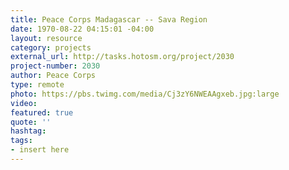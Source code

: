 ```yaml
---
title: Peace Corps Madagascar -- Sava Region
date: 1970-08-22 04:15:01 -04:00
layout: resource
category: projects
external_url: http://tasks.hotosm.org/project/2030
project-number: 2030
author: Peace Corps
type: remote
photo: https://pbs.twimg.com/media/Cj3zY6NWEAAgxeb.jpg:large
video: 
featured: true
quote: ''
hashtag: 
tags:
- insert here
---
```


